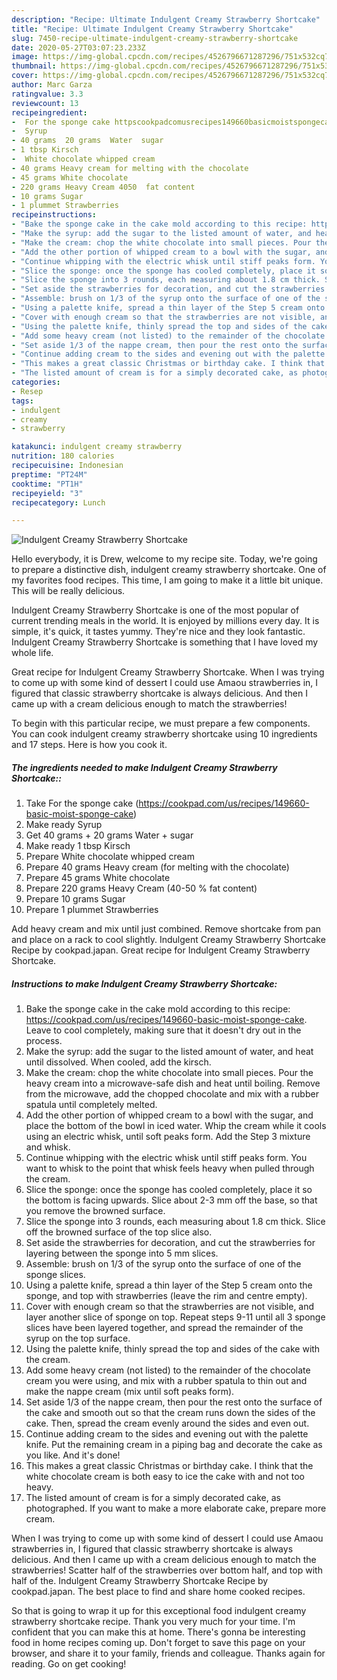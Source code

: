 ```yaml
---
description: "Recipe: Ultimate Indulgent Creamy Strawberry Shortcake"
title: "Recipe: Ultimate Indulgent Creamy Strawberry Shortcake"
slug: 7450-recipe-ultimate-indulgent-creamy-strawberry-shortcake
date: 2020-05-27T03:07:23.233Z
image: https://img-global.cpcdn.com/recipes/4526796671287296/751x532cq70/indulgent-creamy-strawberry-shortcake-recipe-main-photo.jpg
thumbnail: https://img-global.cpcdn.com/recipes/4526796671287296/751x532cq70/indulgent-creamy-strawberry-shortcake-recipe-main-photo.jpg
cover: https://img-global.cpcdn.com/recipes/4526796671287296/751x532cq70/indulgent-creamy-strawberry-shortcake-recipe-main-photo.jpg
author: Marc Garza
ratingvalue: 3.3
reviewcount: 13
recipeingredient:
-  For the sponge cake httpscookpadcomusrecipes149660basicmoistspongecake
-  Syrup
- 40 grams  20 grams  Water  sugar
- 1 tbsp Kirsch
-  White chocolate whipped cream
- 40 grams Heavy cream for melting with the chocolate
- 45 grams White chocolate
- 220 grams Heavy Cream 4050  fat content
- 10 grams Sugar
- 1 plummet Strawberries
recipeinstructions:
- "Bake the sponge cake in the cake mold according to this recipe: https://cookpad.com/us/recipes/149660-basic-moist-sponge-cake. Leave to cool completely, making sure that it doesn&#39;t dry out in the process."
- "Make the syrup: add the sugar to the listed amount of water, and heat until dissolved. When cooled, add the kirsch."
- "Make the cream: chop the white chocolate into small pieces. Pour the heavy cream into a microwave-safe dish and heat until boiling. Remove from the microwave, add the chopped chocolate and mix with a rubber spatula until completely melted."
- "Add the other portion of whipped cream to a bowl with the sugar, and place the bottom of the bowl in iced water. Whip the cream while it cools using an electric whisk, until soft peaks form. Add the Step 3 mixture and whisk."
- "Continue whipping with the electric whisk until stiff peaks form. You want to whisk to the point that whisk feels heavy when pulled through the cream."
- "Slice the sponge: once the sponge has cooled completely, place it so the bottom is facing upwards. Slice about 2-3 mm off the base, so that you remove the browned surface."
- "Slice the sponge into 3 rounds, each measuring about 1.8 cm thick. Slice off the browned surface of the top slice also."
- "Set aside the strawberries for decoration, and cut the strawberries for layering between the sponge into 5 mm slices."
- "Assemble: brush on 1/3 of the syrup onto the surface of one of the sponge slices."
- "Using a palette knife, spread a thin layer of the Step 5 cream onto the sponge, and top with strawberries (leave the rim and centre empty)."
- "Cover with enough cream so that the strawberries are not visible, and layer another slice of sponge on top. Repeat steps 9-11 until all 3 sponge slices have been layered together, and spread the remainder of the syrup on the top surface."
- "Using the palette knife, thinly spread the top and sides of the cake with the cream."
- "Add some heavy cream (not listed) to the remainder of the chocolate cream you were using, and mix with a rubber spatula to thin out and make the nappe cream (mix until soft peaks form)."
- "Set aside 1/3 of the nappe cream, then pour the rest onto the surface of the cake and smooth out so that the cream runs down the sides of the cake. Then, spread the cream evenly around the sides and even out."
- "Continue adding cream to the sides and evening out with the palette knife. Put the remaining cream in a piping bag and decorate the cake as you like. And it&#39;s done!"
- "This makes a great classic Christmas or birthday cake. I think that the white chocolate cream is both easy to ice the cake with and not too heavy."
- "The listed amount of cream is for a simply decorated cake, as photographed. If you want to make a more elaborate cake, prepare more cream."
categories:
- Resep
tags:
- indulgent
- creamy
- strawberry

katakunci: indulgent creamy strawberry
nutrition: 180 calories
recipecuisine: Indonesian
preptime: "PT24M"
cooktime: "PT1H"
recipeyield: "3"
recipecategory: Lunch

---
```



![Indulgent Creamy Strawberry Shortcake](https://img-global.cpcdn.com/recipes/4526796671287296/751x532cq70/indulgent-creamy-strawberry-shortcake-recipe-main-photo.jpg)

Hello everybody, it is Drew, welcome to my recipe site. Today, we're going to prepare a distinctive dish, indulgent creamy strawberry shortcake. One of my favorites food recipes. This time, I am going to make it a little bit unique. This will be really delicious.

Indulgent Creamy Strawberry Shortcake is one of the most popular of current trending meals in the world. It is enjoyed by millions every day. It is simple, it's quick, it tastes yummy. They're nice and they look fantastic. Indulgent Creamy Strawberry Shortcake is something that I have loved my whole life.

Great recipe for Indulgent Creamy Strawberry Shortcake. When I was trying to come up with some kind of dessert I could use Amaou strawberries in, I figured that classic strawberry shortcake is always delicious. And then I came up with a cream delicious enough to match the strawberries!


To begin with this particular recipe, we must prepare a few components. You can cook indulgent creamy strawberry shortcake using 10 ingredients and 17 steps. Here is how you cook it.

##### The ingredients needed to make Indulgent Creamy Strawberry Shortcake::

1. Take  For the sponge cake (https://cookpad.com/us/recipes/149660-basic-moist-sponge-cake)
1. Make ready  Syrup
1. Get 40 grams + 20 grams  Water + sugar
1. Make ready 1 tbsp Kirsch
1. Prepare  White chocolate whipped cream
1. Prepare 40 grams Heavy cream (for melting with the chocolate)
1. Prepare 45 grams White chocolate
1. Prepare 220 grams Heavy Cream (40-50 % fat content)
1. Prepare 10 grams Sugar
1. Prepare 1 plummet Strawberries


Add heavy cream and mix until just combined. Remove shortcake from pan and place on a rack to cool slightly. Indulgent Creamy Strawberry Shortcake Recipe by cookpad.japan. Great recipe for Indulgent Creamy Strawberry Shortcake. 

##### Instructions to make Indulgent Creamy Strawberry Shortcake:

1. Bake the sponge cake in the cake mold according to this recipe: https://cookpad.com/us/recipes/149660-basic-moist-sponge-cake. Leave to cool completely, making sure that it doesn&#39;t dry out in the process.
1. Make the syrup: add the sugar to the listed amount of water, and heat until dissolved. When cooled, add the kirsch.
1. Make the cream: chop the white chocolate into small pieces. Pour the heavy cream into a microwave-safe dish and heat until boiling. Remove from the microwave, add the chopped chocolate and mix with a rubber spatula until completely melted.
1. Add the other portion of whipped cream to a bowl with the sugar, and place the bottom of the bowl in iced water. Whip the cream while it cools using an electric whisk, until soft peaks form. Add the Step 3 mixture and whisk.
1. Continue whipping with the electric whisk until stiff peaks form. You want to whisk to the point that whisk feels heavy when pulled through the cream.
1. Slice the sponge: once the sponge has cooled completely, place it so the bottom is facing upwards. Slice about 2-3 mm off the base, so that you remove the browned surface.
1. Slice the sponge into 3 rounds, each measuring about 1.8 cm thick. Slice off the browned surface of the top slice also.
1. Set aside the strawberries for decoration, and cut the strawberries for layering between the sponge into 5 mm slices.
1. Assemble: brush on 1/3 of the syrup onto the surface of one of the sponge slices.
1. Using a palette knife, spread a thin layer of the Step 5 cream onto the sponge, and top with strawberries (leave the rim and centre empty).
1. Cover with enough cream so that the strawberries are not visible, and layer another slice of sponge on top. Repeat steps 9-11 until all 3 sponge slices have been layered together, and spread the remainder of the syrup on the top surface.
1. Using the palette knife, thinly spread the top and sides of the cake with the cream.
1. Add some heavy cream (not listed) to the remainder of the chocolate cream you were using, and mix with a rubber spatula to thin out and make the nappe cream (mix until soft peaks form).
1. Set aside 1/3 of the nappe cream, then pour the rest onto the surface of the cake and smooth out so that the cream runs down the sides of the cake. Then, spread the cream evenly around the sides and even out.
1. Continue adding cream to the sides and evening out with the palette knife. Put the remaining cream in a piping bag and decorate the cake as you like. And it&#39;s done!
1. This makes a great classic Christmas or birthday cake. I think that the white chocolate cream is both easy to ice the cake with and not too heavy.
1. The listed amount of cream is for a simply decorated cake, as photographed. If you want to make a more elaborate cake, prepare more cream.


When I was trying to come up with some kind of dessert I could use Amaou strawberries in, I figured that classic strawberry shortcake is always delicious. And then I came up with a cream delicious enough to match the strawberries! Scatter half of the strawberries over bottom half, and top with half of the. Indulgent Creamy Strawberry Shortcake Recipe by cookpad.japan. The best place to find and share home cooked recipes. 

So that is going to wrap it up for this exceptional food indulgent creamy strawberry shortcake recipe. Thank you very much for your time. I'm confident that you can make this at home. There's gonna be interesting food in home recipes coming up. Don't forget to save this page on your browser, and share it to your family, friends and colleague. Thanks again for reading. Go on get cooking!
